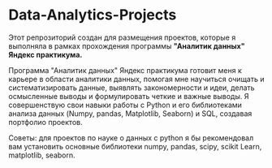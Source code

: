 # Data-Analytics-Projects

Этот репрозиторий создан для размещения проектов, которые я выполняла в рамках прохождения программы **"Аналитик данных" Яндекс практикума.**

Программа "Аналитик данных" Яндекс практикума готовит меня к карьере в области аналитики данных, помогая мне научиться очищать и систематизировать данные, выявлять закономерности и идеи, делать осмысленные выводы и формулировать четкие и важные выводы. Я совершенствую свои навыки работы с Python и его библиотеками анализа данных (Numpy, pandas, Matplotlib, Seaborn) и SQL, создавая портфолио проектов.

Советы: для проектов по науке о данных с python я бы рекомендовал вам установить основные библиотеки numpy, pandas, scipy, scikit Learn, matplotlib, seaborn.

